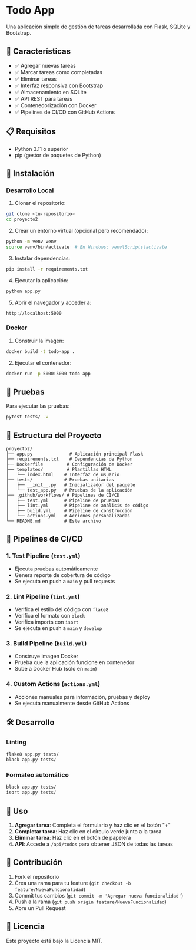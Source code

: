 # Todo App

Una aplicación simple de gestión de tareas desarrollada con Flask, SQLite y Bootstrap.

## 🚀 Características

- ✅ Agregar nuevas tareas
- ✅ Marcar tareas como completadas
- ✅ Eliminar tareas
- ✅ Interfaz responsiva con Bootstrap
- ✅ Almacenamiento en SQLite
- ✅ API REST para tareas
- ✅ Contenedorización con Docker
- ✅ Pipelines de CI/CD con GitHub Actions

## 📋 Requisitos

- Python 3.11 o superior
- pip (gestor de paquetes de Python)

## 🚀 Instalación

### Desarrollo Local

1. Clonar el repositorio:
```bash
git clone <tu-repositorio>
cd proyecto2
```

2. Crear un entorno virtual (opcional pero recomendado):
```bash
python -m venv venv
source venv/bin/activate  # En Windows: venv\Scripts\activate
```

3. Instalar dependencias:
```bash
pip install -r requirements.txt
```

4. Ejecutar la aplicación:
```bash
python app.py
```

5. Abrir el navegador y acceder a:
```
http://localhost:5000
```

### Docker

1. Construir la imagen:
```bash
docker build -t todo-app .
```

2. Ejecutar el contenedor:
```bash
docker run -p 5000:5000 todo-app
```

## 🧪 Pruebas

Para ejecutar las pruebas:
```bash
pytest tests/ -v
```

## 📁 Estructura del Proyecto

```
proyecto2/
├── app.py              # Aplicación principal Flask
├── requirements.txt    # Dependencias de Python
├── Dockerfile         # Configuración de Docker
├── templates/         # Plantillas HTML
│   └── index.html    # Interfaz de usuario
├── tests/            # Pruebas unitarias
│   ├── __init__.py   # Inicializador del paquete
│   └── test_app.py   # Pruebas de la aplicación
├── .github/workflows/ # Pipelines de CI/CD
│   ├── test.yml      # Pipeline de pruebas
│   ├── lint.yml      # Pipeline de análisis de código
│   ├── build.yml     # Pipeline de construcción
│   └── actions.yml   # Acciones personalizadas
└── README.md         # Este archivo
```

## 🔄 Pipelines de CI/CD

### 1. **Test Pipeline** (`test.yml`)
- Ejecuta pruebas automáticamente
- Genera reporte de cobertura de código
- Se ejecuta en push a `main` y pull requests

### 2. **Lint Pipeline** (`lint.yml`)
- Verifica el estilo del código con `flake8`
- Verifica el formato con `black`
- Verifica imports con `isort`
- Se ejecuta en push a `main` y `develop`

### 3. **Build Pipeline** (`build.yml`)
- Construye imagen Docker
- Prueba que la aplicación funcione en contenedor
- Sube a Docker Hub (solo en `main`)

### 4. **Custom Actions** (`actions.yml`)
- Acciones manuales para información, pruebas y deploy
- Se ejecuta manualmente desde GitHub Actions

## 🛠️ Desarrollo

### Linting
```bash
flake8 app.py tests/
black app.py tests/
```

### Formateo automático
```bash
black app.py tests/
isort app.py tests/
```

## 📝 Uso

1. **Agregar tarea**: Completa el formulario y haz clic en el botón "+"
2. **Completar tarea**: Haz clic en el círculo verde junto a la tarea
3. **Eliminar tarea**: Haz clic en el botón de papelera
4. **API**: Accede a `/api/todos` para obtener JSON de todas las tareas

## 🤝 Contribución

1. Fork el repositorio
2. Crea una rama para tu feature (`git checkout -b feature/NuevaFuncionalidad`)
3. Commit tus cambios (`git commit -m 'Agregar nueva funcionalidad'`)
4. Push a la rama (`git push origin feature/NuevaFuncionalidad`)
5. Abre un Pull Request

## 📄 Licencia

Este proyecto está bajo la Licencia MIT. 